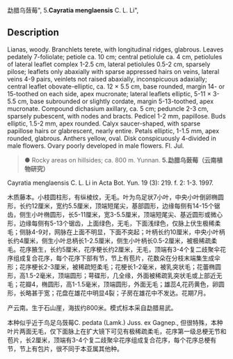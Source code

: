 勐腊乌蔹莓",
5.**Cayratia menglaensis** C. L. Li",

## Description
Lianas, woody. Branchlets terete, with longitudinal ridges, glabrous. Leaves pedately 7-foliolate; petiole ca. 10 cm; central petiolule ca. 4 cm, petiolules of lateral leaflet complex 1-2.5 cm, lateral petiolules 0.5-2 cm, sparsely pilose; leaflets only abaxially with sparse appressed hairs on veins, lateral veins 4-9 pairs, veinlets not raised abaxially, inconspicuous adaxially; central leaflet obovate-elliptic, ca. 12 × 5.5 cm, base rounded, margin 14- or 15-toothed on each side, apex mucronate; lateral leaflets elliptic, 5-11 × 3-5.5 cm, base subrounded or slightly cordate, margin 5-13-toothed, apex mucronate. Compound dichasium axillary, ca. 5 cm; peduncle 2-3 cm, sparsely pubescent, with nodes and bracts. Pedicel 1-2 mm, papillose. Buds elliptic, 1.5-2 mm, apex rounded. Calyx saucer-shaped, with sparse papillose hairs or glabrescent, nearly entire. Petals elliptic, 1-1.5 mm, apex rounded, glabrous. Anthers yellow, oval. Disk conspicuously 4-divided in male flowers. Ovary poorly developed in male flowers. Fl. Jul.

> ●  Rocky areas on hillsides; ca. 800 m. Yunnan.
**5.勐腊乌蔹莓（云南植物研究）**

Cayratia menglaensis C. L. Li in Acta Bot. Yun. 19 (3): 219. f. 2: 1-3. 1997.

木质藤本。小枝圆柱形，有纵棱纹，无毛。叶为鸟足状7小叶，中央小叶倒卵椭圆形，长约12厘米，宽约5.5厘米，顶端短尾尖，基部圆形，边缘每侧有14-15个锯齿，侧生小叶椭圆形，长5-11厘米，宽3-5.5厘米，顶端短尾尖、基近圆形或微心形，边缘每侧有5-13个锯齿，上面绿色，无毛，下面浅绿色，仅脉上伏生极稀柔毛；侧脉4-9对，网脉在上面不明显，下面不突起；叶柄长约10厘米，中央小叶柄长约4厘米，侧生小叶总柄长1-2.5厘米，侧生小叶柄长0.5-2厘米，被极稀疏柔毛。花序腋生，长约5厘米，花序梗长约2厘米，无毛，顶端有3-4个复二歧聚伞花序组成复合花序，每个花序下部有节，节上有苞片，花数朵在分枝末端集生成伞形；花序梗长2-3厘米，被稀疏短柔毛；花梗长1-2毫米，被乳突状毛；花蕾椭圆形，高1.5-2毫米，顶端圆形；萼碟形，几全缘，外面被稀疏乳突状毛或上部近无毛；花瓣4，椭圆形，高1-1.5毫米，顶端圆形，外面无毛；雄蕊4,花药黄色，卵圆形，长略甚于宽；花盘在雄花中明显4裂；子房在雄花中不发达。花期7月。

产云南。生于石山崖，海拔约800米。模式标本采自勐腊易武。

本种似乎近于鸟足乌蔹莓C. pedata (Lamk.) Juss. ex Gagnep., 但很特殊，本种叶片两面无毛，仅下面脉上在扩大镜下可见有极稀疏柔毛，花序第一级总梗无节和苞片，长2厘米，顶端有3-4个复二歧聚伞花序组成复合花序，每个花序总梗有节，节上有包片，很不同于本亚属其他种。
